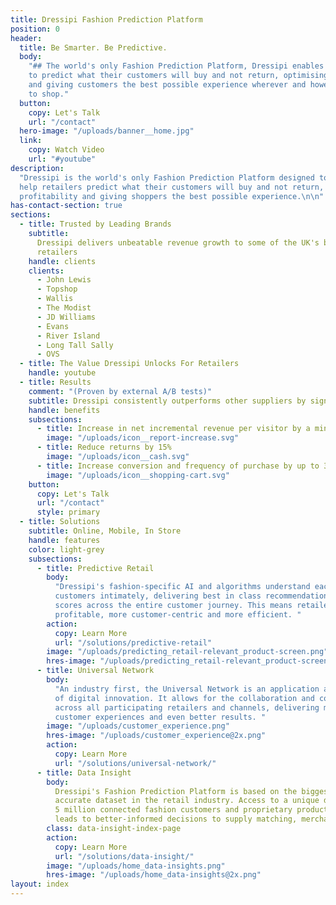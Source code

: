 ```yaml
---
title: Dressipi Fashion Prediction Platform
position: 0
header:
  title: Be Smarter. Be Predictive.
  body:
    "## The world's only Fashion Prediction Platform, Dressipi enables retailers
    to predict what their customers will buy and not return, optimising profitability
    and giving customers the best possible experience wherever and however they choose
    to shop."
  button:
    copy: Let's Talk
    url: "/contact"
  hero-image: "/uploads/banner__home.jpg"
  link:
    copy: Watch Video
    url: "#youtube"
description:
  "Dressipi is the world's only Fashion Prediction Platform designed to
  help retailers predict what their customers will buy and not return, optimising
  profitability and giving shoppers the best possible experience.\n\n"
has-contact-section: true
sections:
  - title: Trusted by Leading Brands
    subtitle:
      Dressipi delivers unbeatable revenue growth to some of the UK's biggest
      retailers
    handle: clients
    clients:
      - John Lewis
      - Topshop
      - Wallis
      - The Modist
      - JD Williams
      - Evans
      - River Island
      - Long Tall Sally
      - OVS
  - title: The Value Dressipi Unlocks For Retailers
    handle: youtube
  - title: Results
    comment: "(Proven by external A/B tests)"
    subtitle: Dressipi consistently outperforms other suppliers by significant margins
    handle: benefits
    subsections:
      - title: Increase in net incremental revenue per visitor by a minimum of 8%
        image: "/uploads/icon__report-increase.svg"
      - title: Reduce returns by 15%
        image: "/uploads/icon__cash.svg"
      - title: Increase conversion and frequency of purchase by up to 30%
        image: "/uploads/icon__shopping-cart.svg"
    button:
      copy: Let's Talk
      url: "/contact"
      style: primary
  - title: Solutions
    subtitle: Online, Mobile, In Store
    handle: features
    color: light-grey
    subsections:
      - title: Predictive Retail
        body:
          "Dressipi's fashion-specific AI and algorithms understand each of your
          customers intimately, delivering best in class recommendations and prediction
          scores across the entire customer journey. This means retailers can be more
          profitable, more customer-centric and more efficient. "
        action:
          copy: Learn More
          url: "/solutions/predictive-retail"
        image: "/uploads/predicting_retail-relevant_product-screen.png"
        hres-image: "/uploads/predicting_retail-relevant_product-screen@2x.png"
      - title: Universal Network
        body:
          "An industry first, the Universal Network is an application at the epicentre
          of digital innovation. It allows for the collaboration and connection of data
          across all participating retailers and channels, delivering more data, better
          customer experiences and even better results. "
        image: "/uploads/customer_experience.png"
        hres-image: "/uploads/customer_experience@2x.png"
        action:
          copy: Learn More
          url: "/solutions/universal-network/"
      - title: Data Insight
        body:
          Dressipi's Fashion Prediction Platform is based on the biggest and most
          accurate dataset in the retail industry. Access to a unique database of over
          5 million connected fashion customers and proprietary product enrichment data
          leads to better-informed decisions to supply matching, merchandising and acquisition.
        class: data-insight-index-page
        action:
          copy: Learn More
          url: "/solutions/data-insight/"
        image: "/uploads/home_data-insights.png"
        hres-image: "/uploads/home_data-insights@2x.png"
layout: index
---
```

